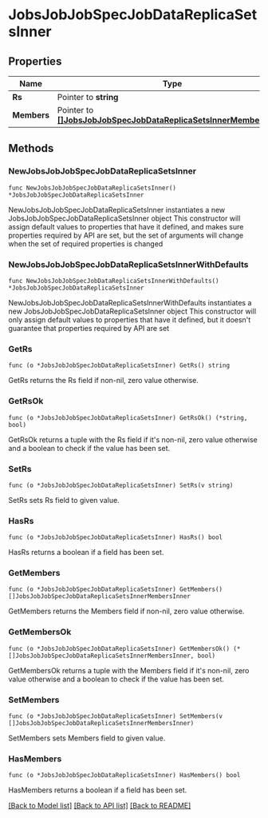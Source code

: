 # JobsJobJobSpecJobDataReplicaSetsInner

## Properties

Name | Type | Description | Notes
------------ | ------------- | ------------- | -------------
**Rs** | Pointer to **string** |  | [optional] 
**Members** | Pointer to [**[]JobsJobJobSpecJobDataReplicaSetsInnerMembersInner**](JobsJobJobSpecJobDataReplicaSetsInnerMembersInner.md) |  | [optional] 

## Methods

### NewJobsJobJobSpecJobDataReplicaSetsInner

`func NewJobsJobJobSpecJobDataReplicaSetsInner() *JobsJobJobSpecJobDataReplicaSetsInner`

NewJobsJobJobSpecJobDataReplicaSetsInner instantiates a new JobsJobJobSpecJobDataReplicaSetsInner object
This constructor will assign default values to properties that have it defined,
and makes sure properties required by API are set, but the set of arguments
will change when the set of required properties is changed

### NewJobsJobJobSpecJobDataReplicaSetsInnerWithDefaults

`func NewJobsJobJobSpecJobDataReplicaSetsInnerWithDefaults() *JobsJobJobSpecJobDataReplicaSetsInner`

NewJobsJobJobSpecJobDataReplicaSetsInnerWithDefaults instantiates a new JobsJobJobSpecJobDataReplicaSetsInner object
This constructor will only assign default values to properties that have it defined,
but it doesn't guarantee that properties required by API are set

### GetRs

`func (o *JobsJobJobSpecJobDataReplicaSetsInner) GetRs() string`

GetRs returns the Rs field if non-nil, zero value otherwise.

### GetRsOk

`func (o *JobsJobJobSpecJobDataReplicaSetsInner) GetRsOk() (*string, bool)`

GetRsOk returns a tuple with the Rs field if it's non-nil, zero value otherwise
and a boolean to check if the value has been set.

### SetRs

`func (o *JobsJobJobSpecJobDataReplicaSetsInner) SetRs(v string)`

SetRs sets Rs field to given value.

### HasRs

`func (o *JobsJobJobSpecJobDataReplicaSetsInner) HasRs() bool`

HasRs returns a boolean if a field has been set.

### GetMembers

`func (o *JobsJobJobSpecJobDataReplicaSetsInner) GetMembers() []JobsJobJobSpecJobDataReplicaSetsInnerMembersInner`

GetMembers returns the Members field if non-nil, zero value otherwise.

### GetMembersOk

`func (o *JobsJobJobSpecJobDataReplicaSetsInner) GetMembersOk() (*[]JobsJobJobSpecJobDataReplicaSetsInnerMembersInner, bool)`

GetMembersOk returns a tuple with the Members field if it's non-nil, zero value otherwise
and a boolean to check if the value has been set.

### SetMembers

`func (o *JobsJobJobSpecJobDataReplicaSetsInner) SetMembers(v []JobsJobJobSpecJobDataReplicaSetsInnerMembersInner)`

SetMembers sets Members field to given value.

### HasMembers

`func (o *JobsJobJobSpecJobDataReplicaSetsInner) HasMembers() bool`

HasMembers returns a boolean if a field has been set.


[[Back to Model list]](../README.md#documentation-for-models) [[Back to API list]](../README.md#documentation-for-api-endpoints) [[Back to README]](../README.md)


